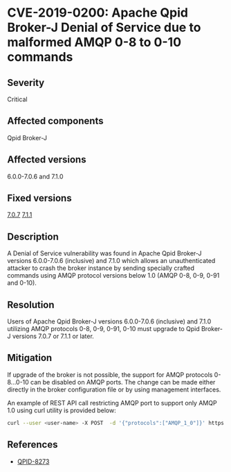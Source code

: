 # CVE-2019-0200: Apache Qpid Broker-J Denial of Service due to malformed AMQP 0-8 to 0-10 commands

## Severity

Critical

## Affected components

Qpid Broker-J

## Affected versions

6.0.0-7.0.6 and 7.1.0

## Fixed versions

[7.0.7]({{site_url}}/releases/qpid-broker-j-7.0.7/index.html)
[7.1.1]({{site_url}}/releases/qpid-broker-j-7.1.1/index.html)

## Description

A Denial of Service vulnerability was found in Apache Qpid Broker-J
versions 6.0.0-7.0.6 (inclusive) and 7.1.0 which allows an unauthenticated
attacker to crash the broker instance by sending specially crafted
commands using AMQP protocol versions below 1.0 (AMQP 0-8, 0-9, 0-91 and
0-10).

## Resolution

Users of Apache Qpid Broker-J versions 6.0.0-7.0.6 (inclusive) and 7.1.0
utilizing AMQP protocols 0-8, 0-9, 0-91, 0-10 must upgrade to Qpid
Broker-J versions 7.0.7 or 7.1.1 or later.

## Mitigation

If upgrade of the broker is not possible, the support for AMQP protocols
0-8...0-10 can be disabled on AMQP ports. The change can be made either
directly in the broker configuration file or by using management interfaces.

An example of REST API call restricting AMQP port to support only AMQP 1.0
using curl utility is provided below:

```sh
curl --user <user-name> -X POST  -d '{"protocols":["AMQP_1_0"]}' https://<broker host>:<broker port>/api/latest/port/<port name>
```

## References

 - [QPID-8273](https://issues.apache.org/jira/browse/QPID-8273)
